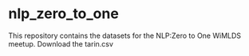 # nlp_zero_to_one

This repository contains the datasets for the NLP:Zero to One WiMLDS meetup. Download the tarin.csv 
